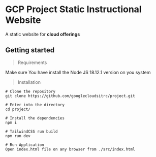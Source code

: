 # GCP Project Static Instructional Website

A static website for **cloud offerings**

## Getting started

>Requirements

Make sure You have install the Node JS 18.12.1 version on you system

> Installation

```
# Clone the repository
git clone https://github.com/googlecloudsitrc/project.git

# Enter into the directory
cd project/

# Install the dependencies
npm i 

# TailwindCSS run build
npm run dev

# Run Application
Open index.html file on any browser from ./src/index.html

```
